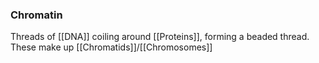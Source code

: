 ### Chromatin
Threads of [[DNA]] coiling around [[Proteins]], forming a beaded thread. These make up [[Chromatids]]/[[Chromosomes]]